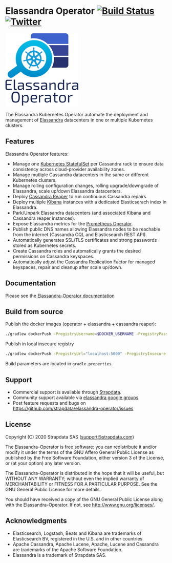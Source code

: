 # Elassandra Operator [![Build Status](https://travis-ci.com/strapdata/strapkop.svg?token=PzEdBQpdXSgcm2zGdxUn&branch=master)](https://travis-ci.com/strapdata/strapkop) [![Twitter](https://img.shields.io/twitter/follow/strapdataio?style=social)](https://twitter.com/strapdataio)

![Elassandra Logo](docs/source/images/elassandra-operator.png)

The Elassandra Kubernetes Operator automate the deployment and management of [Elassandra](https://github.com/strapdata/elassandra) datacenters 
in one or multiple Kubernetes clusters. 

## Features

Elassandra Operator features:

* Manage one [Kubernetes StatefulSet](https://kubernetes.io/docs/concepts/workloads/controllers/statefulset/) per Cassandra rack to ensure data consistency across cloud-provider availability zones.
* Manage mutliple Cassandra datacenters in the same or different Kubernetes clusters.
* Manage rolling configuration changes, rolling upgrade/downgrade of Elassandra, scale up/down Elassandra datacenters.
* Deploy [Cassandra Reaper](http://cassandra-reaper.io/) to run continuous Cassandra repairs.
* Deploy multiple [Kibana](<https://www.elastic.co/fr/products/kibana>) instances with a dedicated Elasticserach index in Elassandra.
* Park/Unpark Elassandra datacenters (and associated Kibana and Cassandra reaper instances).
* Expose Elassandra metrics for the [Prometheus Operator](https://prometheus.io/docs/prometheus/latest/querying/operators/).
* Publish public DNS names allowing Elassandra nodes to be reachable from the internet (Cassandra CQL and Elasticsearch REST API).
* Automatically generates SSL/TLS certificates and strong passwords stored as Kubernetes secrets.
* Create Cassandra roles and automatically grants the desired permissions on Cassandra keyspaces.
* Automatically adjust the Cassandra Replication Factor for managed keyspaces, repair and cleanup after scale up/down.

## Documentation

Please see the [Elassandra-Operator documentation](https://operator.elassandra.io)

## Build from source

Publish the docker images (operator + elassandra + cassandra reaper):
```bash
./gradlew dockerPush -PregistryUsername=$DOCKER_USERNAME -PregistryPassword=$DOCKER_PASSWORD -PregistryUrl=$DOCKER_URL
```

Publish in local insecure registry
```bash
./gradlew dockerPush -PregistryUrl="localhost:5000" -PregistryInsecure
```

Build parameters are located in `gradle.properties`.

## Support

 * Commercial support is available through [Strapdata](http://www.strapdata.com/).
 * Community support available via [elassandra google groups](https://groups.google.com/forum/#!forum/elassandra).
 * Post feature requests and bugs on https://github.com/strapdata/elassandra-operator/issues
 
## License

Copyright (C) 2020 Strapdata SAS (support@strapdata.com)

The Elassandra-Operator is free software: you can redistribute it and/or modify
it under the terms of the GNU Affero General Public License as published by
the Free Software Foundation, either version 3 of the License, or
(at your option) any later version.

The Elassandra-Operator is distributed in the hope that it will be useful,
but WITHOUT ANY WARRANTY; without even the implied warranty of
MERCHANTABILITY or FITNESS FOR A PARTICULAR PURPOSE.  See the
GNU General Public License for more details.

You should have received a copy of the GNU General Public License
along with the Elassandra-Operator.  If not, see <http://www.gnu.org/licenses/>.

## Acknowledgments

* Elasticsearch, Logstash, Beats and Kibana are trademarks of Elasticsearch BV, registered in the U.S. and in other countries.
* Apache Cassandra, Apache Lucene, Apache, Lucene and Cassandra are trademarks of the Apache Software Foundation.
* Elassandra is a trademark of Strapdata SAS.